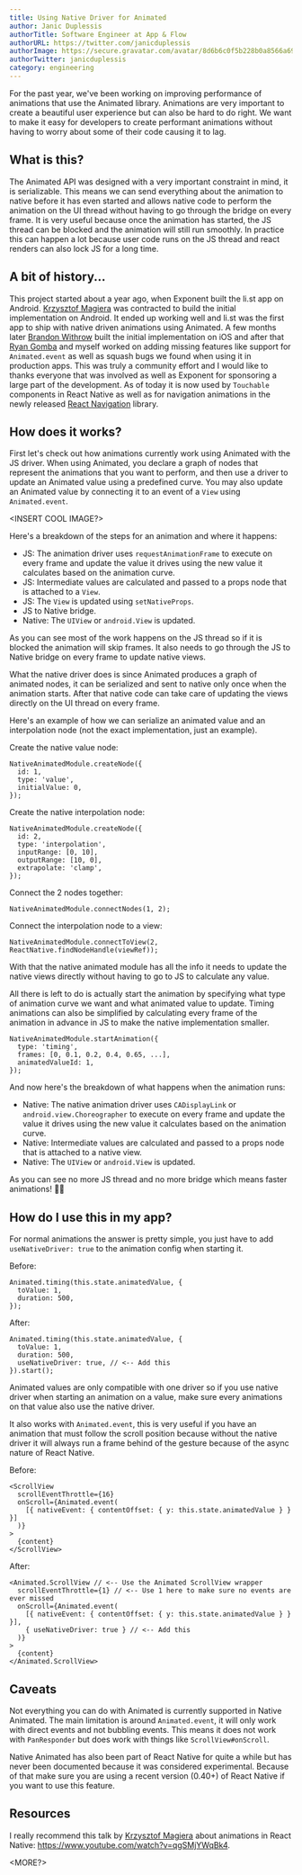 ```yaml
---
title: Using Native Driver for Animated
author: Janic Duplessis
authorTitle: Software Engineer at App & Flow
authorURL: https://twitter.com/janicduplessis
authorImage: https://secure.gravatar.com/avatar/8d6b6c0f5b228b0a8566a69de448b9dd?s=128
authorTwitter: janicduplessis
category: engineering
---
```


For the past year, we've been working on improving performance of animations that use the Animated library. Animations are very important to create a beautiful user experience but can also be hard to do right. We want to make it easy for developers to create performant animations without having to worry about some of their code causing it to lag.

## What is this?

The Animated API was designed with a very important constraint in mind, it is serializable. This means we can send everything about the animation to native before it has even started and allows native code to perform the animation on the UI thread without having to go through the bridge on every frame. It is very useful because once the animation has started, the JS thread can be blocked and the animation will still run smoothly. In practice this can happen a lot because user code runs on the JS thread and react renders can also lock JS for a long time.

## A bit of history...

This project started about a year ago, when Exponent built the li.st app on Android. [Krzysztof Magiera](https://twitter.com/kzzzf) was contracted to build the initial implementation on Android. It ended up working well and li.st was the first app to ship with native driven animations using Animated. A few months later [Brandon Withrow](https://github.com/buba447) built the initial implementation on iOS and after that [Ryan Gomba](https://twitter.com/ryangomba) and myself worked on adding missing features like support for `Animated.event` as well as squash bugs we found when using it in production apps. This was truly a community effort and I would like to thanks everyone that was involved as well as Exponent for sponsoring a large part of the development. As of today it is now used by `Touchable` components in React Native as well as for navigation animations in the newly released [React Navigation](https://github.com/react-community/react-navigation) library.

## How does it works?

First let's check out how animations currently work using Animated with the JS driver. When using Animated, you declare a graph of nodes that represent the animations that you want to perform, and then use a driver to update an Animated value using a predefined curve. You may also update an Animated value by connecting it to an event of a `View` using `Animated.event`.

<INSERT COOL IMAGE?>

Here's a breakdown of the steps for an animation and where it happens:
- JS: The animation driver uses `requestAnimationFrame` to execute on every frame and update the value it drives using the new value it calculates based on the animation curve.
- JS: Intermediate values are calculated and passed to a props node that is attached to a `View`.
- JS: The `View` is updated using `setNativeProps`.
- JS to Native bridge.
- Native: The `UIView` or `android.View` is updated.

As you can see most of the work happens on the JS thread so if it is blocked the animation will skip frames. It also needs to go through the JS to Native bridge on every frame to update native views.

What the native driver does is since Animated produces a graph of animated nodes, it can be serialized and sent to native only once when the animation starts. After that native code can take care of updating the views directly on the UI thread on every frame.

Here's an example of how we can serialize an animated value and an interpolation node (not the exact implementation, just an example).

Create the native value node:
```
NativeAnimatedModule.createNode({
  id: 1,
  type: 'value',
  initialValue: 0,
});
```

Create the native interpolation node:
```
NativeAnimatedModule.createNode({
  id: 2,
  type: 'interpolation',
  inputRange: [0, 10],
  outputRange: [10, 0],
  extrapolate: 'clamp',
});
```

Connect the 2 nodes together:
```
NativeAnimatedModule.connectNodes(1, 2);
```

Connect the interpolation node to a view:
```
NativeAnimatedModule.connectToView(2, ReactNative.findNodeHandle(viewRef));
```

With that the native animated module has all the info it needs to update the native views directly without having to go to JS to calculate any value.

All there is left to do is actually start the animation by specifying what type of animation curve we want and what animated value to update. Timing animations can also be simplified by calculating every frame of the animation in advance in JS to make the native implementation smaller.
```
NativeAnimatedModule.startAnimation({
  type: 'timing',
  frames: [0, 0.1, 0.2, 0.4, 0.65, ...],
  animatedValueId: 1,
});
```

And now here's the breakdown of what happens when the animation runs:
- Native: The native animation driver uses `CADisplayLink` or `android.view.Choreographer` to execute on every frame and update the value it drives using the new value it calculates based on the animation curve.
- Native: Intermediate values are calculated and passed to a props node that is attached to a native view.
- Native: The `UIView` or `android.View` is updated.

As you can see no more JS thread and no more bridge which means faster animations! 🎉🎉

## How do I use this in my app?

For normal animations the answer is pretty simple, you just have to add `useNativeDriver: true` to the animation config when starting it.

Before:
```
Animated.timing(this.state.animatedValue, {
  toValue: 1,
  duration: 500,
});
```
After:
```
Animated.timing(this.state.animatedValue, {
  toValue: 1,
  duration: 500,
  useNativeDriver: true, // <-- Add this
}).start();
```

Animated values are only compatible with one driver so if you use native driver when starting an animation on a value, make sure every animations on that value also use the native driver.

It also works with `Animated.event`, this is very useful if you have an animation that must follow the scroll position because without the native driver it will always run a frame behind of the gesture because of the async nature of React Native.

Before:
```
<ScrollView
  scrollEventThrottle={16}
  onScroll={Animated.event(
    [{ nativeEvent: { contentOffset: { y: this.state.animatedValue } } }]
  )}
>
  {content}
</ScrollView>
```
After:
```
<Animated.ScrollView // <-- Use the Animated ScrollView wrapper
  scrollEventThrottle={1} // <-- Use 1 here to make sure no events are ever missed
  onScroll={Animated.event(
    [{ nativeEvent: { contentOffset: { y: this.state.animatedValue } } }],
    { useNativeDriver: true } // <-- Add this
  )}
>
  {content}
</Animated.ScrollView>
```

## Caveats

Not everything you can do with Animated is currently supported in Native Animated. The main limitation is around `Animated.event`, it will only work with direct events and not bubbling events. This means it does not work with `PanResponder` but does work with things like `ScrollView#onScroll`.

Native Animated has also been part of React Native for quite a while but has never been documented because it was considered experimental. Because of that make sure you are using a recent version (0.40+) of React Native if you want to use this feature.

## Resources

I really recommend this talk by [Krzysztof Magiera](https://twitter.com/kzzzf) about animations in React Native: https://www.youtube.com/watch?v=qgSMjYWqBk4.

<MORE?>

